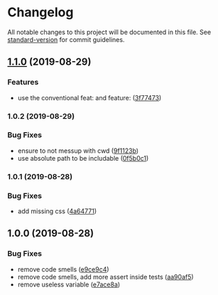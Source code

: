 # Changelog

All notable changes to this project will be documented in this file. See [standard-version](https://github.com/conventional-changelog/standard-version) for commit guidelines.

## [1.1.0](https://github.com/loopingz/mdocr/compare/v1.0.2...v1.1.0) (2019-08-29)


### Features

* use the conventional feat: and feature: ([3f77473](https://github.com/loopingz/mdocr/commit/3f77473))

### 1.0.2 (2019-08-29)


### Bug Fixes

* ensure to not messup with cwd ([9f1123b](https://github.com/loopingz/mdocr/commit/9f1123b))
* use absolute path to be includable ([0f5b0c1](https://github.com/loopingz/mdocr/commit/0f5b0c1))

### 1.0.1 (2019-08-28)


### Bug Fixes

* add missing css ([4a64771](https://github.com/loopingz/mdocr/commit/4a64771))

## 1.0.0 (2019-08-28)


### Bug Fixes

* remove code smells ([e9ce9c4](https://github.com/loopingz/mdocr/commit/e9ce9c4))
* remove code smells, add more assert inside tests ([aa90af5](https://github.com/loopingz/mdocr/commit/aa90af5))
* remove useless variable ([e7ace8a](https://github.com/loopingz/mdocr/commit/e7ace8a))
